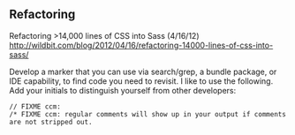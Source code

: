 Refactoring
-----------

Refactoring >14,000 lines of CSS into Sass (4/16/12)
http://wildbit.com/blog/2012/04/16/refactoring-14000-lines-of-css-into-sass/


Develop a marker that you can use via search/grep, a bundle package, or IDE capability, to find code you need to revisit. I like to use the following. Add your initials to distinguish yourself from other developers:

    // FIXME ccm: 
    /* FIXME ccm: regular comments will show up in your output if comments are not stripped out.
